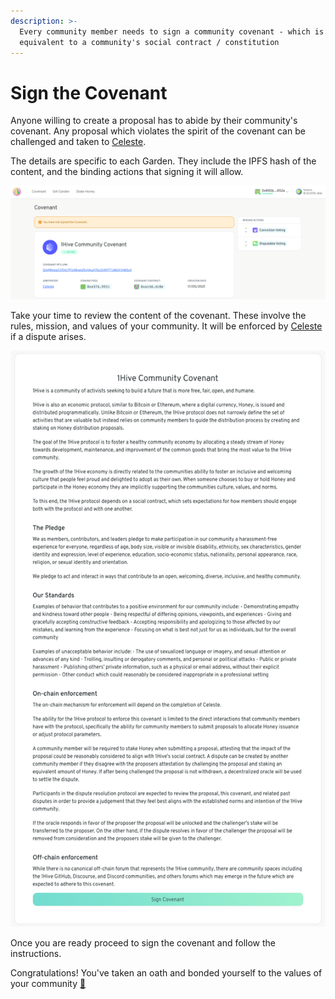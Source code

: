 ```yaml
---
description: >-
  Every community member needs to sign a community covenant - which is
  equivalent to a community's social contract / constitution
---
```


# Sign the Covenant

Anyone willing to create a proposal has to abide by their community's covenant. Any proposal which violates the spirit of the covenant can be challenged and taken to [Celeste](https://1hive.gitbook.io/celeste/).

The details are specific to each Garden. They include the IPFS hash of the content, and the binding actions that signing it will allow. 

![Covenant screen](../.gitbook/assets/screen-shot-2021-05-20-at-6.03.24-pm.png)

Take your time to review the content of the covenant. These involve the rules, mission, and values of your community. It will be enforced by [Celeste](https://wiki.1hive.org/projects/celeste) if a dispute arises.

![1Hive&apos;s Covenant](../.gitbook/assets/screen-shot-2021-05-20-at-6.01.58-pm.png)

Once you are ready proceed to sign the covenant and follow the instructions.

Congratulations! You've taken an oath and bonded yourself to the values of your community [💫](https://hotemoji.com/dizzy-symbol-emoji.html)


